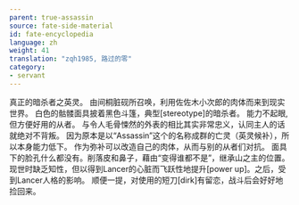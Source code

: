 ```yaml
---
parent: true-assassin
source: fate-side-material
id: fate-encyclopedia
language: zh
weight: 41
translation: "zqh1985, 路过的零"
category:
- servant
---
```


真正的暗杀者之英灵。
由间桐脏砚所召唤，利用佐佐木小次郎的肉体而来到现实世界。
白色的骷髅面具披着黑色斗篷，典型[stereotype]的暗杀者。
能力不起眼,但方便好用的从者。
与令人毛骨悚然的外表的相比其实非常忠义，认同主人的话就绝对不背叛。
因为原本是以“Assassin”这个的名称成群的亡灵（英灵候补），所以本身能力低下。
作为弥补可以改造自己的肉体，从而与别的从者们对抗。
面具下的脸孔什么都没有。削落皮和鼻子，藉由“变得谁都不是”，继承山之主的位置。
现世时缺乏知性，但以得到Lancer的心脏而飞跃性地提升[power up]。之后，受到Lancer人格的影响。
顺便一提，对使用的短刀[dirk]有留恋，战斗后会好好地捡回来。
